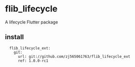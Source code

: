 # flib_lifecycle

A lifecycle Flutter package

## install
```
  flib_lifecycle_ext:
    git:
      url: git://github.com/zj565061763/flib_lifecycle_ext
      ref: 1.0.0-rc1
```
